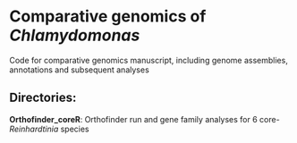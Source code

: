 # Comparative genomics of *Chlamydomonas*

Code for comparative genomics manuscript, including genome assemblies, annotations and subsequent analyses

## Directories:

**Orthofinder_coreR**: Orthofinder run and gene family analyses for 6 core-*Reinhardtinia* species
